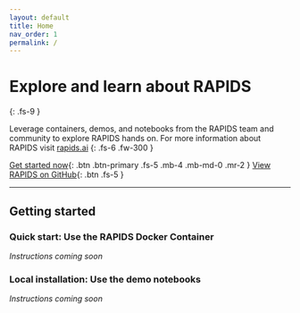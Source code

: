 ```yaml
---
layout: default
title: Home
nav_order: 1
permalink: /
---
```



# Explore and learn about RAPIDS
{: .fs-9 }

Leverage containers, demos, and notebooks from the RAPIDS team and community to explore RAPIDS hands on. For more information about RAPIDS visit [rapids.ai](http://rapids.ai)
{: .fs-6 .fw-300 }

[Get started now](#getting-started){: .btn .btn-primary .fs-5 .mb-4 .mb-md-0 .mr-2 } [View RAPIDS on GitHub](https://github.com/rapidsai){: .btn .fs-5 }

---

## Getting started

### Quick start: Use the RAPIDS Docker Container

_Instructions coming soon_

### Local installation: Use the demo notebooks

_Instructions coming soon_
